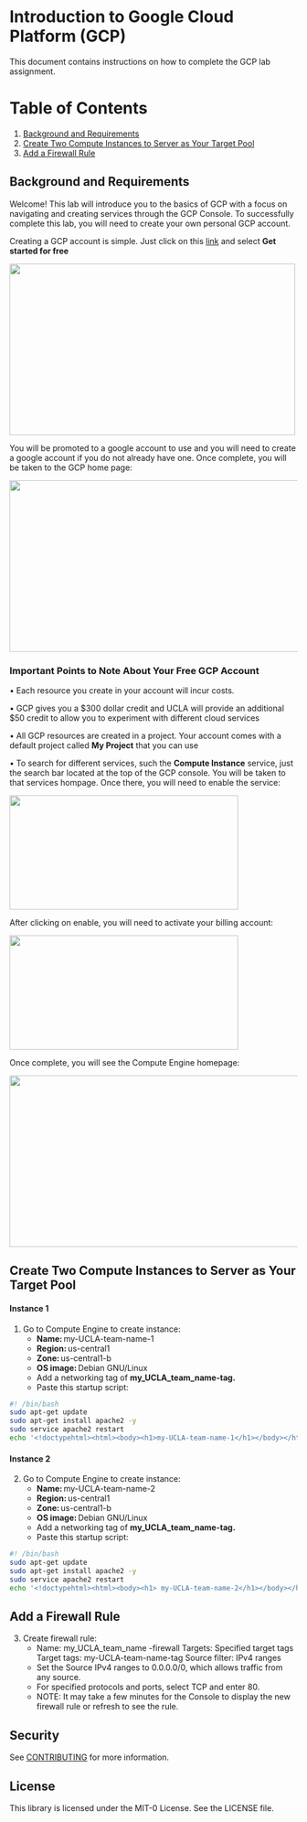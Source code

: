 # Introduction to Google Cloud Platform (GCP)
This document contains instructions on how to complete the GCP lab assignment. 

# Table of Contents
1. [Background and Requirements](#background-and-requirements)
2. [Create Two Compute Instances to Server as Your Target Pool](#compute-instances)
3. [Add a Firewall Rule](#firewall-rule)
   
## Background and Requirements <a name="background-and-requirements"></a>

Welcome! This lab will introduce you to the basics of GCP with a focus on navigating and creating services through the GCP Console. To successfully complete this lab, you will need to create your own personal GCP account. 

Creating a GCP account is simple. Just click on this [link](https://cloud.google.com/free?utm_source=google&utm_medium=cpc&utm_campaign=na-US-all-en-dr-bkws-all-all-trial-e-dr-1707554&utm_content=text-ad-none-any-DEV_c-CRE_665665924741-ADGP_Hybrid+%7C+BKWS+-+MIX+%7C+Txt_Google+Cloud+Free-KWID_43700078974895982-aud-2201603469980:kwd-886545049102&utm_term=KW_gcp+free+account-ST_gcp+free+account&gad_source=1&gclid=CjwKCAiA8NKtBhBtEiwAq5aX2LjLxVpWNJxm1DV34_Fz6LOdgQyXfP4Qs-sKk1JPU_1lLVKAbcSHzRoC378QAvD_BwE&gclsrc=aw.ds&authuser=1) and select **Get started for free**

<img src="https://github.com/junnkim/gcp_cloud_workshop/assets/104690669/5d03bc81-dfe3-4f7d-9d01-a475e7eeda1a" width="500" height="300">

You will be promoted to a google account to use and you will need to create a google account if you do not already have one. Once complete, you will be taken to the GCP home page: 

<img src="https://github.com/junnkim/gcp_cloud_workshop/assets/104690669/d2f78299-2791-44fc-9d19-f9e0c22f6cc9" width="600" height="300">

### Important Points to Note About Your Free GCP Account

•  Each resource you create in your account will incur costs. 

•  GCP gives you a $300 dollar credit and UCLA will provide an additional $50 credit to allow you to experiment with different cloud services

•  All GCP resources are created in a project. Your account comes with a default project called **My Project** that you can use

•  To search for different services, such the **Compute Instance** service, just the search bar located at the top of the GCP console. You will be taken to that services hompage. Once there, you will need to enable the service:

<img src="https://github.com/junnkim/gcp_cloud_workshop/assets/104690669/fef5dbde-517f-4f35-86ab-0715a31e3a88" width="400" height="200">

After clicking on enable, you will need to activate your billing account:

<img src="https://github.com/junnkim/gcp_cloud_workshop/assets/104690669/edab95bf-1126-4ca0-bb02-5c2ccc6de550" width="400" height="200">

Once complete, you will see the Compute Engine homepage:

<img src="https://github.com/junnkim/gcp_cloud_workshop/assets/104690669/0ac9d549-7023-4157-9b4e-d92f320f9c11" width="700" height="300">

## Create Two Compute Instances to Server as Your Target Pool <a name="compute-instances"></a>

#### Instance 1 
1. Go to Compute Engine to create instance:
   * **Name:** my-UCLA-team-name-1 
   * **Region:** us-central1 
   * **Zone:** us-central1-b 
   * **OS image:** Debian GNU/Linux 
   * Add a networking tag of **my_UCLA_team_name-tag.** 
   * Paste this startup script: 

  ```bash
  #! /bin/bash 
  sudo apt-get update 
  sudo apt-get install apache2 -y 
  sudo service apache2 restart 
  echo '<!doctypehtml><html><body><h1>my-UCLA-team-name-1</h1></body></html>' | tee var/www/html/index.html
  ```

#### Instance 2

2. Go to Compute Engine to create instance:
   * **Name:** my-UCLA-team-name-2 
   * **Region:** us-central1 
   * **Zone:** us-central1-b 
   * **OS image:** Debian GNU/Linux 
   * Add a networking tag of **my_UCLA_team_name-tag.** 
   * Paste this startup script: 

  ```bash
  #! /bin/bash 
  sudo apt-get update 
  sudo apt-get install apache2 -y 
  sudo service apache2 restart 
  echo '<!doctypehtml><html><body><h1> my-UCLA-team-name-2</h1></body></html>' | tee /var/www/html/index.html 
   ```





## Add a Firewall Rule <a name="firewall-rule"></a>
  	
3. Create firewall rule: 
   * Name: my_UCLA_team_name -firewall Targets: Specified target tags Target tags: my-UCLA-team-name-tag Source filter: IPv4 ranges 
   * Set the Source IPv4 ranges to 0.0.0.0/0, which allows traffic from any source. 
   * For specified protocols and ports, select TCP and enter 80. 
   * NOTE: It may take a few minutes for the Console to display the new firewall rule or refresh to see the rule. 


## Security

See [CONTRIBUTING](CONTRIBUTING.md#security-issue-notifications) for more information.

## License

This library is licensed under the MIT-0 License. See the LICENSE file.

